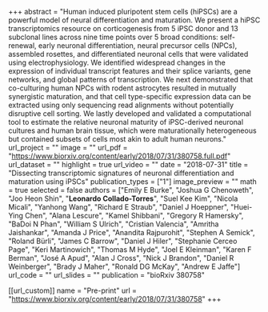 +++
abstract = "Human induced pluripotent stem cells (hiPSCs) are a powerful model of neural differentiation and maturation. We present a hiPSC transcriptomics resource on corticogenesis from 5 iPSC donor and 13 subclonal lines across nine time points over 5 broad conditions: self-renewal, early neuronal differentiation, neural precursor cells (NPCs), assembled rosettes, and differentiated neuronal cells that were validated using electrophysiology. We identified widespread changes in the expression of individual transcript features and their splice variants, gene networks, and global patterns of transcription. We next demonstrated that co-culturing human NPCs with rodent astrocytes resulted in mutually synergistic maturation, and that cell type-specific expression data can be extracted using only sequencing read alignments without potentially disruptive cell sorting. We lastly developed and validated a computational tool to estimate the relative neuronal maturity of iPSC-derived neuronal cultures and human brain tissue, which were maturationally heterogeneous but contained subsets of cells most akin to adult human neurons."
url_project = ""
image = ""
url_pdf = "https://www.biorxiv.org/content/early/2018/07/31/380758.full.pdf"
url_dataset = ""
highlight = true
url_video = ""
date = "2018-07-31"
title = "Dissecting transcriptomic signatures of neuronal differentiation and maturation using iPSCs"
publication_types = ["1"]
image_preview = ""
math = true
selected = false
authors = ["Emily E Burke", "Joshua G Chenoweth", "Joo Heon Shin", "__Leonardo Collado-Torres__", "Suel Kee Kim", "Nicola Micali", "Yanhong Wang", "Richard E Straub", "Daniel J Hoeppner", "Huei-Ying Chen", "Alana Lescure", "Kamel Shibbani", "Gregory R Hamersky", "BaDoi N Phan", "William S Ulrich", "Cristian Valencia", "Amritha Jaishankar", "Amanda J Price", "Anandita Rajpurohit", "Stephen A Semick", "Roland Bürli", "James C Barrow", "Daniel J Hiler", "Stephanie Cerceo Page", "Keri Martinowich", "Thomas M Hyde", "Joel E Kleinman", "Karen F Berman", "José A Apud", "Alan J Cross", "Nick J Brandon", "Daniel R Weinberger", "Brady J Maher", "Ronald DG McKay", "Andrew E Jaffe"]
url_code = ""
url_slides = ""
publication = "bioRxiv 380758"

[[url_custom]]
    name = "Pre-print"
    url = "https://www.biorxiv.org/content/early/2018/07/31/380758"
+++

